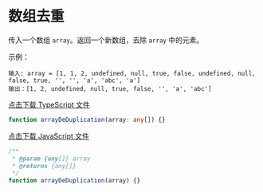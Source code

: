# 数组去重

传入一个数组 `array`。返回一个新数组，去除 `array` 中的元素。

示例：

```text
输入: array = [1, 1, 2, undefined, null, true, false, undefined, null, false, true, '', '', 'a', 'abc', 'a']
输出：[1, 2, undefined, null, true, false, '', 'a', 'abc']
```

<a href="./array-de-duplication.ts" download>点击下载 TypeScript 文件</a>

```typescript
function arrayDeDuplication(array: any[]) {}
```

<a href="./array-de-duplication.js" download>点击下载 JavaScript 文件</a>

```javascript
/**
 * @param {any[]} array
 * @returns {any[]}
 */
function arrayDeDuplication(array) {}
```
